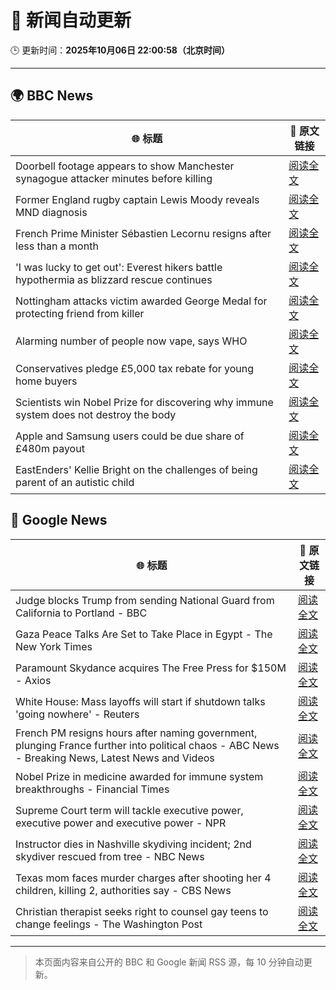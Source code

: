 # 🧠 新闻自动更新

🕒 更新时间：**2025年10月06日 22:00:58（北京时间）**

---

## 🌍 BBC News

| 🌐 标题 | 🔗 原文链接 |
|--------|-------------|
| Doorbell footage appears to show Manchester synagogue attacker minutes before killing | [阅读全文](https://www.bbc.com/news/articles/c62ne93n090o?at_medium=RSS&at_campaign=rss) |
| Former England rugby captain Lewis Moody reveals MND diagnosis | [阅读全文](https://www.bbc.com/sport/rugby-union/articles/cz7rddrrlqno?at_medium=RSS&at_campaign=rss) |
| French Prime Minister Sébastien Lecornu resigns after less than a month | [阅读全文](https://www.bbc.com/news/articles/cewn9k0w9rxo?at_medium=RSS&at_campaign=rss) |
| 'I was lucky to get out': Everest hikers battle hypothermia as blizzard rescue continues | [阅读全文](https://www.bbc.com/news/articles/cj4ykkgxqwko?at_medium=RSS&at_campaign=rss) |
| Nottingham attacks victim awarded George Medal for protecting friend from killer | [阅读全文](https://www.bbc.com/news/articles/cjr5xyn421yo?at_medium=RSS&at_campaign=rss) |
| Alarming number of people now vape, says WHO | [阅读全文](https://www.bbc.com/news/articles/c1kwxjzeez3o?at_medium=RSS&at_campaign=rss) |
| Conservatives pledge £5,000 tax rebate for young home buyers | [阅读全文](https://www.bbc.com/news/articles/c4gzv9j78dyo?at_medium=RSS&at_campaign=rss) |
| Scientists win Nobel Prize for discovering why immune system does not destroy the body | [阅读全文](https://www.bbc.com/news/articles/c2knwvpd7vno?at_medium=RSS&at_campaign=rss) |
| Apple and Samsung users could be due share of £480m payout | [阅读全文](https://www.bbc.com/news/articles/cn0rn7rwk24o?at_medium=RSS&at_campaign=rss) |
| EastEnders' Kellie Bright on the challenges of being parent of an autistic child | [阅读全文](https://www.bbc.com/news/articles/c0jqy8pn275o?at_medium=RSS&at_campaign=rss) |

## 📰 Google News

| 🌐 标题 | 🔗 原文链接 |
|--------|-------------|
| Judge blocks Trump from sending National Guard from California to Portland - BBC | [阅读全文](https://news.google.com/rss/articles/CBMiWkFVX3lxTE5IelhDOEpVcDBkN05DdHNHRWlnSXM2Q0VYbEs1cm95UkxSWVZzOWM1ekx2REx3dDFxRDRLTE9tTktjUU55X0lhb2h1c0JZNHFMcWVjemZad0dQUdIBX0FVX3lxTE9KUS1DSmktaENiUkdYWV93ZzZnWkVvR19IX3pkN1RJMzNrR2JqckRkeWFXd1FqNXlUWHFCRnp3djdXVUk2WTkyZTdGRFVjbkstTFZUTmpXbFpVM21yWFp3?oc=5) |
| Gaza Peace Talks Are Set to Take Place in Egypt - The New York Times | [阅读全文](https://news.google.com/rss/articles/CBMijwFBVV95cUxPQjdQUl8wS1hyakZtVFV5RWZCNkxCNEJTVDRadGphLTdncVpPYUx0MzdVUm5LU2g3eFFiN212alRXanA1eUtPSWtaMk1rR1gzUlZmNGhyRnhyc1hRVGlsal9FWEJjMEJPSmgxZ1ByWHNPa0JYTVQxaU4zOWNNOUNDQjJVMWtKbGtBaGdTT0tiNA?oc=5) |
| Paramount Skydance acquires The Free Press for $150M - Axios | [阅读全文](https://news.google.com/rss/articles/CBMigAFBVV95cUxOMFB6eHNlOTdvV1NnV2tueE9QOW9VRTlBcnctbnZfX1hNQURLQ0JJbFJ4RXFkTUJEUDJ0NlI5VXlIQWM3UW5Ic2FsM3RMUExuNVNoYk9UQTBQSkNpcW4yRVZsa1JFUUtmMWgxeG1kYWgzMk5HTGtJT21BN2FRTGdzYw?oc=5) |
| White House: Mass layoffs will start if shutdown talks 'going nowhere' - Reuters | [阅读全文](https://news.google.com/rss/articles/CBMiwAFBVV95cUxOdVdrTlJRT0ZjVk42NEtlTWdVSmk0WV9JMnFKbVBEMTdvRkV0bnE3SHhNZUtOb1Z5Tl9qcFFzOUpVVUFKQk0wMEhMUDRhM2I2U0owaXBWMVdYNTBobFkySWloT2o2akc4dnNoWk1BZmJ1QlFuNENMamd2MW5CM3lfaDhWbndfRGJwenZjZnFSZGJqdG9XeVNOamdIMXk5UUxvMV80VEg1QWZERHNtYkZQcl9hRjZhdFZzdW9UWHRxdDY?oc=5) |
| French PM resigns hours after naming government, plunging France further into political chaos - ABC News - Breaking News, Latest News and Videos | [阅读全文](https://news.google.com/rss/articles/CBMiqwFBVV95cUxPS05qZV9kRV9Na2pubU9rTnNjdkRmM2lYeUs3TTNCNlZmdnJkdVFSZk05dWlqOUgxRW5vRUsxRURxQ29TVVVrRWQwN1RvQ2xORXJMNi03MG9qRC1VWlB2d3I0NTA3SnpKMll5anhsT0xzUmJQNkRxUUlITnhqb3Q0V251czBKejVaZG9RQXJJbHFyOEdqTmk2NWJsaDB6Y29xd0VQR0s5WTkzVlHSAbABQVVfeXFMTXNELXpuRjZGcWpnc1c5bVVDbDEyTEhuSXVOVzlqZXVqb2NubGdfX3hFSnBXNDRxQ3pmWjNVdmFfaWZOSDNMNEdZbS1ENHI5UWxJRGhVTjIyNkM2WXZKWmUtREZGTzBxY3lMeW9xVThuLXB6Q21sVUN2RjNzdWhNNTFmTTZPR3VkTXJIOFhOQXdESE1RLVh0TjRzOWx1MGZpeDdSQ0Y3OUlZNE1fWnpIdmM?oc=5) |
| Nobel Prize in medicine awarded for immune system breakthroughs - Financial Times | [阅读全文](https://news.google.com/rss/articles/CBMicEFVX3lxTE03aWJ5WlJsRnZVdV9iMjFldWxEQ3hBSWo1V0lDMUI1a2pHdk5YdHFpVVNIUUlzM0szbnkteGthTVIxOUk3Y2k4MF9aSDNxMGNicUVON0o1ZkFCYzZfd1BpY3g3V1FRLUNFRnVIZERGS1Y?oc=5) |
| Supreme Court term will tackle executive power, executive power and executive power - NPR | [阅读全文](https://news.google.com/rss/articles/CBMie0FVX3lxTE41QnJscVBPNFBMM1BMVllWX3RPQjd6YkctdGNiN1dqcklsZlpvVmxTWks1bUZ1VmFYX1Y0ZnZ0ZVNYQ0VEay1OemM0dXBhUjE3TjFWTWhhZXFSOTZiUGlfUGl1T2RFcmxkTUxiYnFVS3IzLTB5bmdNY2VMYw?oc=5) |
| Instructor dies in Nashville skydiving incident; 2nd skydiver rescued from tree - NBC News | [阅读全文](https://news.google.com/rss/articles/CBMiugFBVV95cUxQaXlWWFVIM2ZhM1VoSm9nQlJRVFVUYWVNRGEtOEpUeUZaMFhwWEMyN21hZHZWWUFtcXByWWVFMFVfQ0Q0MGtlTzR3OVdzZFhNR09adEo2d0lYSUUybi1nLThER3MtT3pDdmExblNvdm5YazJVMThtSktZdDRrX3lvS2pmSk5XVzRETHFOWlMxUWpsc0ZIS05YVmtva2pHWmlLVk4xTjVzMjRXZE1fNVk3ZnJPdmZtWXRzUEHSAVZBVV95cUxOWG45WW1RcGVpYlcxaTN5SmVmbVpYeU90Yi1TX0ZNVkV0MkIwbHhTWlhXMkFLQXp6VXlteTB5X3JDU3pmczR2eWwzbTZZUGdzUGw3aWF3Zw?oc=5) |
| Texas mom faces murder charges after shooting her 4 children, killing 2, authorities say - CBS News | [阅读全文](https://news.google.com/rss/articles/CBMiqgFBVV95cUxNb1A4aWFRX1BwTkRuRFBpOHA0UkZWOFgzanZzZU5QQUlyY0t5MS1WX05nNlhqRE1EUGJQUVVUazRZc2tfMWhlUzBkY1ZldDBBOXlnY0xUS29jSTU4ZW1mRWpaQVF2UW5reFFoZWJ4cDd2VVpUVlo5NFpLcGQteWhtRXl1S1pXZUxzOXMxaUtZaHBibFNJbzJCVlc1Z1FQNVZtS1dWbWI2TnB3Zw?oc=5) |
| Christian therapist seeks right to counsel gay teens to change feelings - The Washington Post | [阅读全文](https://news.google.com/rss/articles/CBMilwFBVV95cUxPRXBQaDlXX05PWUJxQ1JHREJRLVhxLVdaLThjYmhNV2d6bnFDOHplV3JUcnA4RVUwa0pSQ0FFelJmUEZxVEhTQWQ0UldiREZKaWxFMVlJMlUtNGtDZW96dkZlejgxa0R4NS1jV0Q4cFhYckNOOExFZkVBTFBLYjFDeEFUZjU5d284azNZQ1AwWUpwWEVDYVQ4?oc=5) |

---
> 本页面内容来自公开的 BBC 和 Google 新闻 RSS 源，每 10 分钟自动更新。